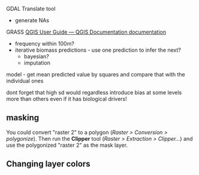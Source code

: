 GDAL
Translate tool
- generate NAs

GRASS
[QGIS User Guide — QGIS Documentation documentation](https://docs.qgis.org/3.28/en/docs/user_manual/index.html)



- frequency within 100m?
- iterative biomass predictions - use one prediction to infer the next? 
	- bayesian?
	- imputation

model - get mean predicted value by squares and compare that with the individual ones

dont forget that high sd would regardless introduce bias at some levels more than others even if it has biological drivers!


## masking
You could convert "raster 2" to a polygon (_Raster > Conversion > polygonize_). Then run the **Clipper** tool (_Raster > Extraction > Clipper..._) and use the polygonized "raster 2" as the mask layer.

## Changing layer colors

